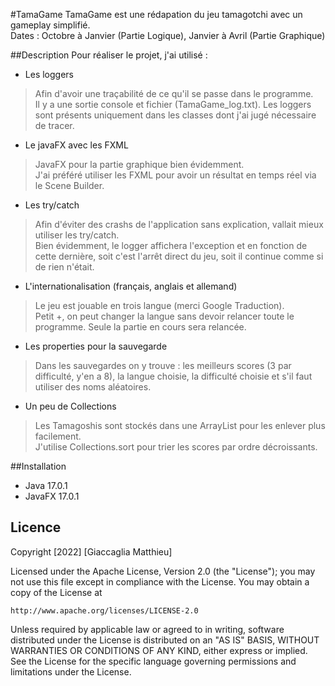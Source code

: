#TamaGame
TamaGame est une rédapation du jeu tamagotchi avec un gameplay simplifié.<br>
Dates : Octobre à Janvier (Partie Logique), Janvier à Avril   (Partie Graphique)

##Description
Pour réaliser le projet, j'ai utilisé :

* Les loggers
>Afin d'avoir une traçabilité de ce qu'il se passe dans le programme.<br>
Il y a une sortie console et fichier (TamaGame_log.txt).
Les loggers sont présents uniquement dans les classes dont j'ai jugé nécessaire de tracer.


* Le javaFX avec les FXML
>JavaFX pour la partie graphique bien évidemment.<br>
J'ai préféré utiliser les FXML pour avoir un résultat en temps réel via le Scene Builder.


* Les try/catch
>Afin d'éviter des crashs de l'application sans explication, vallait mieux utiliser les try/catch.<br>
Bien évidemment, le logger affichera l'exception et en fonction de cette dernière, soit c'est l'arrêt direct du jeu, soit il continue comme si de rien n'était.


* L'internationalisation (français, anglais et allemand)
>Le jeu est jouable en trois langue (merci Google Traduction).<br>
Petit +, on peut changer la langue sans devoir relancer toute le programme. Seule la partie en cours sera relancée.

* Les properties pour la sauvegarde
>Dans les sauvegardes on y trouve : les meilleurs scores (3 par difficulté, y'en a 8), la langue choisie, la difficulté choisie et s'il faut utiliser des noms aléatoires.

* Un peu de Collections
>Les Tamagoshis sont stockés dans une ArrayList pour les enlever plus facilement.<br>
J'utilise Collections.sort pour trier les scores par ordre décroissants.


##Installation
* Java 17.0.1
* JavaFX 17.0.1

## Licence

Copyright [2022] [Giaccaglia Matthieu]

Licensed under the Apache License, Version 2.0 (the "License");
you may not use this file except in compliance with the License.
You may obtain a copy of the License at

    http://www.apache.org/licenses/LICENSE-2.0

Unless required by applicable law or agreed to in writing, software
distributed under the License is distributed on an "AS IS" BASIS,
WITHOUT WARRANTIES OR CONDITIONS OF ANY KIND, either express or implied.
See the License for the specific language governing permissions and
limitations under the License.
